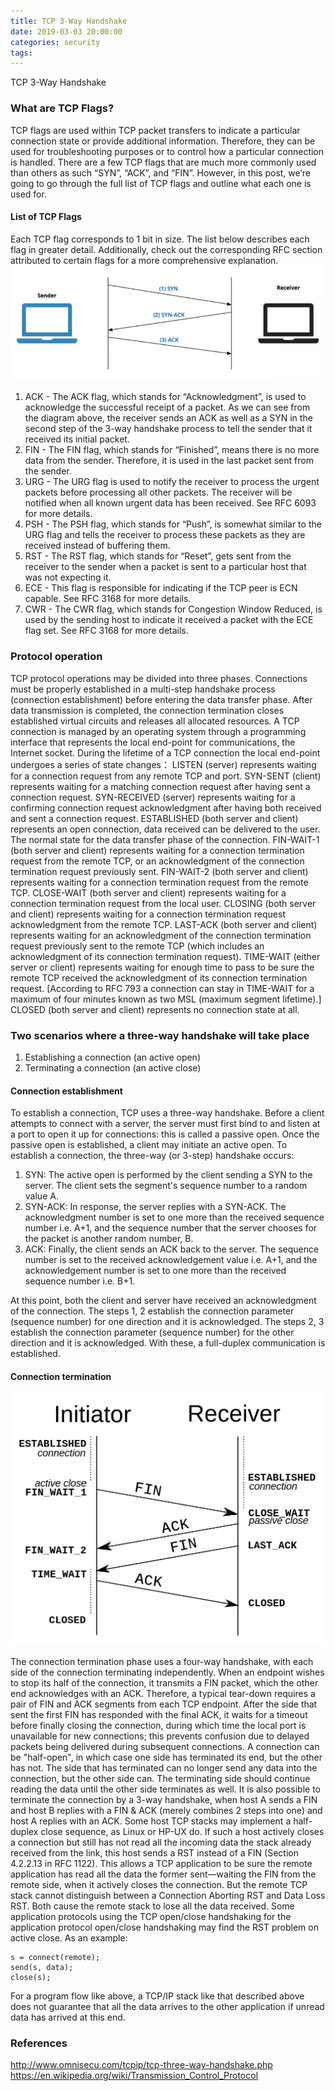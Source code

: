 ```yaml
---
title: TCP 3-Way Handshake
date: 2019-03-03 20:00:00
categories: security
tags:
---
```

TCP 3-Way Handshake
<!-- more -->
### What are TCP Flags?
TCP flags are used within TCP packet transfers to indicate a particular connection state or provide additional information. Therefore, they can be used for troubleshooting purposes or to control how a particular connection is handled. There are a few TCP flags that are much more commonly used than others as such “SYN”, “ACK”, and “FIN”. However, in this post, we’re going to go through the full list of TCP flags and outline what each one is used for.
#### List of TCP Flags
Each TCP flag corresponds to 1 bit in size. The list below describes each flag in greater detail. Additionally, check out the corresponding RFC section attributed to certain flags for a more comprehensive explanation.
![1](tcp/1-handshake.png)
1. ACK - The ACK flag, which stands for “Acknowledgment”, is used to acknowledge the successful receipt of a packet. As we can see from the diagram above, the receiver sends an ACK as well as a SYN in the second step of the 3-way handshake process to tell the sender that it received its initial packet.
2. FIN - The FIN flag, which stands for “Finished”, means there is no more data from the sender. Therefore, it is used in the last packet sent from the sender.
3. URG - The URG flag is used to notify the receiver to process the urgent packets before processing all other packets. The receiver will be notified when all known urgent data has been received. See RFC 6093 for more details.
4. PSH - The PSH flag, which stands for “Push”, is somewhat similar to the URG flag and tells the receiver to process these packets as they are received instead of buffering them.
5. RST - The RST flag, which stands for “Reset”, gets sent from the receiver to the sender when a packet is sent to a particular host that was not expecting it.
6. ECE - This flag is responsible for indicating if the TCP peer is ECN capable. See RFC 3168 for more details.
7. CWR - The CWR flag, which stands for Congestion Window Reduced, is used by the sending host to indicate it received a packet with the ECE flag set. See RFC 3168 for more details.
### Protocol operation
TCP protocol operations may be divided into three phases. Connections must be properly established in a multi-step handshake process (connection establishment) before entering the data transfer phase. After data transmission is completed, the connection termination closes established virtual circuits and releases all allocated resources.
A TCP connection is managed by an operating system through a programming interface that represents the local end-point for communications, the Internet socket. During the lifetime of a TCP connection the local end-point undergoes a series of state changes：
LISTEN
(server) represents waiting for a connection request from any remote TCP and port.
SYN-SENT
(client) represents waiting for a matching connection request after having sent a connection request.
SYN-RECEIVED
(server) represents waiting for a confirming connection request acknowledgment after having both received and sent a connection request.
ESTABLISHED
(both server and client) represents an open connection, data received can be delivered to the user. The normal state for the data transfer phase of the connection.
FIN-WAIT-1
(both server and client) represents waiting for a connection termination request from the remote TCP, or an acknowledgment of the connection termination request previously sent.
FIN-WAIT-2
(both server and client) represents waiting for a connection termination request from the remote TCP.
CLOSE-WAIT
(both server and client) represents waiting for a connection termination request from the local user.
CLOSING
(both server and client) represents waiting for a connection termination request acknowledgment from the remote TCP.
LAST-ACK
(both server and client) represents waiting for an acknowledgment of the connection termination request previously sent to the remote TCP (which includes an acknowledgment of its connection termination request).
TIME-WAIT
(either server or client) represents waiting for enough time to pass to be sure the remote TCP received the acknowledgment of its connection termination request. [According to RFC 793 a connection can stay in TIME-WAIT for a maximum of four minutes known as two MSL (maximum segment lifetime).]
CLOSED
(both server and client) represents no connection state at all.

### Two scenarios where a three-way handshake will take place
1. Establishing a connection (an active open)
2. Terminating a connection (an active close)
#### Connection establishment
To establish a connection, TCP uses a three-way handshake. Before a client attempts to connect with a server, the server must first bind to and listen at a port to open it up for connections: this is called a passive open. Once the passive open is established, a client may initiate an active open. To establish a connection, the three-way (or 3-step) handshake occurs:
1. SYN: The active open is performed by the client sending a SYN to the server. The client sets the segment's sequence number to a random value A.
2. SYN-ACK: In response, the server replies with a SYN-ACK. The acknowledgment number is set to one more than the received sequence number i.e. A+1, and the sequence number that the server chooses for the packet is another random number, B.
3. ACK: Finally, the client sends an ACK back to the server. The sequence number is set to the received acknowledgement value i.e. A+1, and the acknowledgement number is set to one more than the received sequence number i.e. B+1.

At this point, both the client and server have received an acknowledgment of the connection. The steps 1, 2 establish the connection parameter (sequence number) for one direction and it is acknowledged. The steps 2, 3 establish the connection parameter (sequence number) for the other direction and it is acknowledged. With these, a full-duplex communication is established.
#### Connection termination
![2](tcp/2-tcp-close.png)

The connection termination phase uses a four-way handshake, with each side of the connection terminating independently. When an endpoint wishes to stop its half of the connection, it transmits a FIN packet, which the other end acknowledges with an ACK. Therefore, a typical tear-down requires a pair of FIN and ACK segments from each TCP endpoint. After the side that sent the first FIN has responded with the final ACK, it waits for a timeout before finally closing the connection, during which time the local port is unavailable for new connections; this prevents confusion due to delayed packets being delivered during subsequent connections.
A connection can be "half-open", in which case one side has terminated its end, but the other has not. The side that has terminated can no longer send any data into the connection, but the other side can. The terminating side should continue reading the data until the other side terminates as well.
It is also possible to terminate the connection by a 3-way handshake, when host A sends a FIN and host B replies with a FIN & ACK (merely combines 2 steps into one) and host A replies with an ACK.
Some host TCP stacks may implement a half-duplex close sequence, as Linux or HP-UX do. If such a host actively closes a connection but still has not read all the incoming data the stack already received from the link, this host sends a RST instead of a FIN (Section 4.2.2.13 in RFC 1122). This allows a TCP application to be sure the remote application has read all the data the former sent—waiting the FIN from the remote side, when it actively closes the connection. But the remote TCP stack cannot distinguish between a Connection Aborting RST and Data Loss RST. Both cause the remote stack to lose all the data received.
Some application protocols using the TCP open/close handshaking for the application protocol open/close handshaking may find the RST problem on active close. As an example:
```
s = connect(remote);
send(s, data);
close(s);
```
For a program flow like above, a TCP/IP stack like that described above does not guarantee that all the data arrives to the other application if unread data has arrived at this end.

### References
http://www.omnisecu.com/tcpip/tcp-three-way-handshake.php
https://en.wikipedia.org/wiki/Transmission_Control_Protocol